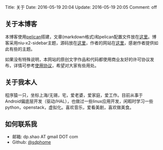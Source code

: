 Title: 关于
Date: 2016-05-19 20:04
Update: 2016-05-19 20:05
Comment: off

[1]: http://docs.getpelican.com/ "pelican documentation"
[2]: https://github.com/sdphome/blog-content "my pelican blog repository"
[3]: https://github.com/mawenbao/niu-x2 "my pelican theme"
[5]: https://github.com/sdphome "my github homepage"
[6]: http://www.douban.com/people/wishome/ "my douban homepage"
[7]: /my_gnupg.html "my gnu public key"
[10]: http://www.hawkhost.com/ "http://www.hawkhost.com/"
[11]: http://www.linode.com/ "http://www.linode.com/"
[12]: http://wordpress.org/extend/themes/responsive "http://wordpress.org/extend/themes/responsive"
[13]: /research/create_pseudo_static_blog_with_wordpress.html "create a pseudo static blog with wordpress"
[14]: /agreement.html "使用协议"
[15]: /my_projects.html "我的开源项目"
[16]: https://github.com/mawenbao/niu-x2-sidebar "niu-x2-sidebar"
[20]: http://www.atime.me

## 关于本博客

本博客使用[pelican][1]搭建，文章(markdown格式)和pelican配置文件放在[这里][2]。博客采用niu-x2-sidebar主题，源码放在[这里][16]，作者的网站在[这里][20]，感谢作者提供如此有些的主题。

如果没有特殊说明，本网站的原创文字作品和代码都使用商业友好的许可协议发布，详情可参考[使用协议][14]，希望对大家有些用处。

## 关于我本人

程序猿一只，坐标上海/无锡，宅，爱老婆，爱家庭，爱工作。目前从事于Android偏底层开发（驱动/HAL），也做过一些linux应用开发，闲暇时学习一些python，openstack，虚拟化。喜欢音乐，爱看美剧，喜欢做美食。

## 如何联系我

*   邮箱: dp.shao AT gmail DOT com 
*   Github: [@sdphome][5]